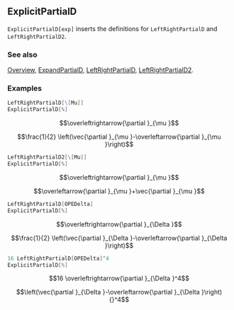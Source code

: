 ## ExplicitPartialD

`ExplicitPartialD[exp]` inserts the definitions for `LeftRightPartialD` and `LeftRightPartialD2`.

### See also

[Overview](Extra/FeynCalc.md), [ExpandPartialD](ExpandPartialD.md), [LeftRightPartialD](LeftRightPartialD.md), [LeftRightPartialD2](LeftRightPartialD2.md).

### Examples

```mathematica
LeftRightPartialD[\[Mu]]
ExplicitPartialD[%]
```

$$\overleftrightarrow{\partial }_{\mu }$$

$$\frac{1}{2} \left(\vec{\partial }_{\mu }-\overleftarrow{\partial }_{\mu }\right)$$

```mathematica
LeftRightPartialD2[\[Mu]]
ExplicitPartialD[%]
```

$$\overleftrightarrow{\partial }_{\mu }$$

$$\overleftarrow{\partial }_{\mu }+\vec{\partial }_{\mu }$$

```mathematica
LeftRightPartialD[OPEDelta]
ExplicitPartialD[%]
```

$$\overleftrightarrow{\partial }_{\Delta }$$

$$\frac{1}{2} \left(\vec{\partial }_{\Delta }-\overleftarrow{\partial }_{\Delta }\right)$$

```mathematica
16 LeftRightPartialD[OPEDelta]^4
ExplicitPartialD[%]
```

$$16 \overleftrightarrow{\partial }_{\Delta }^4$$

$$\left(\vec{\partial }_{\Delta }-\overleftarrow{\partial }_{\Delta }\right){}^4$$
